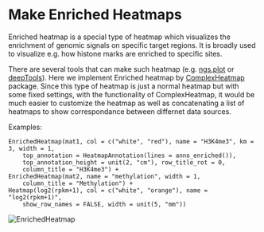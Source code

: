 # Make Enriched Heatmaps

Enriched heatmap is a special type of heatmap which visualizes the enrichment of genomic signals on specific target regions. It is broadly used to visualize e.g. how histone marks are enriched to specific sites.

There are several tools that can make such heatmap (e.g. [ngs.plot](https://github.com/shenlab-sinai/ngsplot) or [deepTools](https://github.com/fidelram/deepTools)). Here we implement Enriched heatmap by [ComplexHeatmap](https://github.com/jokergoo/ComplexHeatmap) package. Since this type of heatmap is just a normal heatmap but with some fixed settings, with the functionality of ComplexHeatmap, it would be much easier to customize the heatmap as well as concatenating a list of heatmaps to show correspondance between differnet data sources.

Examples:

```{r}
EnrichedHeatmap(mat1, col = c("white", "red"), name = "H3K4me3", km = 3, width = 1,
    top_annotation = HeatmapAnnotation(lines = anno_enriched()), 
    top_annotation_height = unit(2, "cm"), row_title_rot = 0,
    column_title = "H3K4me3") + 
EnrichedHeatmap(mat2, name = "methylation", width = 1,
    column_title = "Methylation") +
Heatmap(log2(rpkm+1), col = c("white", "orange"), name = "log2(rpkm+1)", 
    show_row_names = FALSE, width = unit(5, "mm"))
```

![EnrichedHeatmap](https://cloud.githubusercontent.com/assets/449218/8305941/ee147c18-19b3-11e5-8732-863d17e53c60.png)
